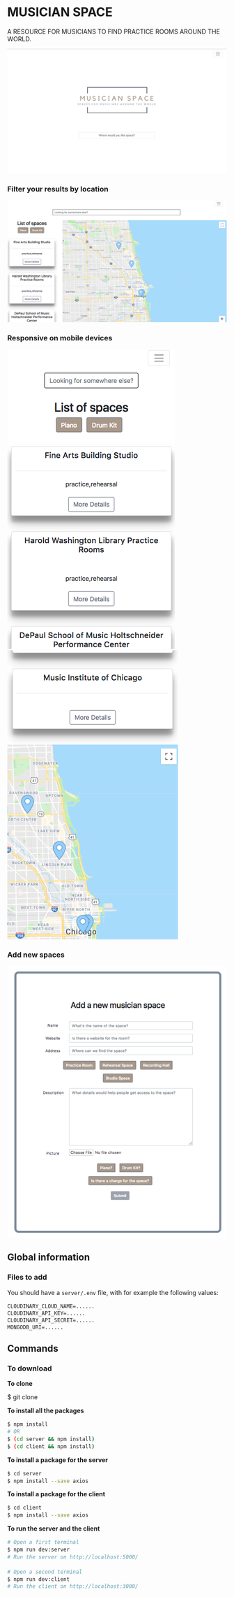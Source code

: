 # MUSICIAN SPACE

A RESOURCE FOR MUSICIANS TO FIND PRACTICE ROOMS AROUND THE WORLD.

![Landing Page](client/public/images/LandingPage.png)

### Filter your results by location

![Locations and Map](client/public/images/HomePage.png)

### Responsive on mobile devices

![Responsive application](client/public/images/Responsive1.png)
![Map view on phone](client/public/images/Responsive2.png)

### Add new spaces

![Add Spaces](client/public/images/NewSpace.png)

## Global information

### Files to add

You should have a `server/.env` file, with for example the following values:

```
CLOUDINARY_CLOUD_NAME=......
CLOUDINARY_API_KEY=......
CLOUDINARY_API_SECRET=......
MONGODB_URI=......
```

## Commands

### To download

**To clone**

$ git clone

**To install all the packages**

```sh
$ npm install
# OR
$ (cd server && npm install)
$ (cd client && npm install)
```

**To install a package for the server**

```sh
$ cd server
$ npm install --save axios
```

**To install a package for the client**

```sh
$ cd client
$ npm install --save axios
```

**To run the server and the client**

```sh
# Open a first terminal
$ npm run dev:server
# Run the server on http://localhost:5000/

# Open a second terminal
$ npm run dev:client
# Run the client on http://localhost:3000/
```
